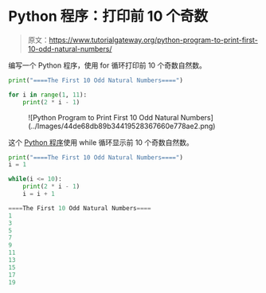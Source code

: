 # Python 程序：打印前 10 个奇数

> 原文：<https://www.tutorialgateway.org/python-program-to-print-first-10-odd-natural-numbers/>

编写一个 Python 程序，使用 for 循环打印前 10 个奇数自然数。

```py
print("====The First 10 Odd Natural Numbers====")

for i in range(1, 11):
    print(2 * i - 1)
```

<figure class="wp-block-image size-large">![Python Program to Print First 10 Odd Natural Numbers](../Images/44de68db89b34419528367660e778ae2.png)</figure>

这个 [Python 程序](https://www.tutorialgateway.org/python-programming-examples/)使用 while 循环显示前 10 个奇数自然数。

```py
print("====The First 10 Odd Natural Numbers====")
i = 1

while(i <= 10):
    print(2 * i - 1)
    i = i + 1
```

```py
====The First 10 Odd Natural Numbers====
1
3
5
7
9
11
13
15
17
19
```